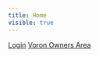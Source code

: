 ```yaml
---
title: Home
visible: true
---
```



 [Login](https://www.voron.dev/login-home)
 [Voron Owners Area](https://www.voron.dev/voc)
 